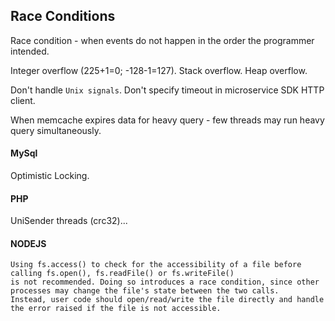 Race Conditions
-

Race condition - when events do not happen in the order the programmer intended.

Integer overflow (225+1=0; -128-1=127).
Stack overflow.
Heap overflow.

Don't handle `Unix signals`.
Don't specify timeout in microservice SDK HTTP client.

When memcache expires data for heavy query - few threads may run heavy query simultaneously.

#### MySql

Optimistic Locking.

#### PHP

UniSender threads (crc32)...

#### NODEJS

````
Using fs.access() to check for the accessibility of a file before calling fs.open(), fs.readFile() or fs.writeFile()
is not recommended. Doing so introduces a race condition, since other processes may change the file's state between the two calls.
Instead, user code should open/read/write the file directly and handle the error raised if the file is not accessible.
````
